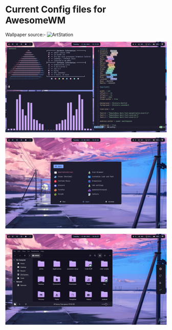 # Current Config files for AwesomeWM

Wallpaper source:- ![ArtStation](https://www.artstation.com/artwork/4bX4eY)

![alt text](/images/1.png?raw=true)

![a](/images/2.png?raw=true)

![lmao](/images/3.png?raw=true)

